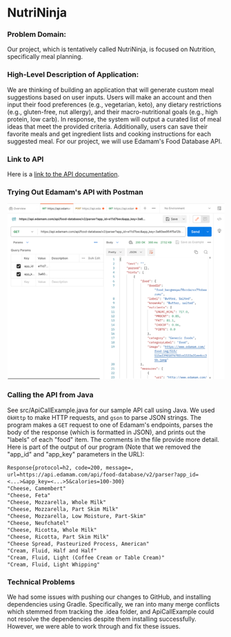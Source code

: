 # NutriNinja

### Problem Domain:
Our project, which is tentatively called NutriNinja, is focused on Nutrition, specifically meal planning.

### High-Level Description of Application:
We are thinking of building an application that will generate custom meal suggestions based on user inputs. 
Users will make an account and then input their food preferences (e.g., vegetarian, keto), any dietary restrictions 
(e.g., gluten-free, nut allergy), and their macro-nutritional goals (e.g., high protein, low carb). In response, 
the system will output a curated list of meal ideas that meet the provided criteria. Additionally,
users can save their favorite meals and get ingredient lists and cooking instructions for each suggested meal.
For our project, we will use Edamam's Food Database API.

### Link to API
Here is a [link to the API documentation](https://developer.edamam.com/food-database-api-docs).

### Trying Out Edamam's API with Postman
![API_in_postman](imgs/API_in_postman.png)

### Calling the API from Java
See src/ApiCallExample.java for our sample API call using Java. We used ```OkHttp``` to make HTTP requests, and
```gson``` to parse JSON strings. The program makes a ```GET``` request to one of Edamam's endpoints, parses the body of
the response (which is formatted in JSON), and prints out the "labels" of each "food" item. The comments in the file 
provide more detail. Here is part of the output of our program (Note that we removed the "app_id" and "app_key" 
parameters in the URL):

```
Response{protocol=h2, code=200, message=, url=https://api.edamam.com/api/food-database/v2/parser?app_id=<...>&app_key=<...>5&calories=100-300}
"Cheese, Camembert"
"Cheese, Feta"
"Cheese, Mozzarella, Whole Milk"
"Cheese, Mozzarella, Part Skim Milk"
"Cheese, Mozzarella, Low Moisture, Part-Skim"
"Cheese, Neufchatel"
"Cheese, Ricotta, Whole Milk"
"Cheese, Ricotta, Part Skim Milk"
"Cheese Spread, Pasteurized Process, American"
"Cream, Fluid, Half and Half"
"Cream, Fluid, Light (Coffee Cream or Table Cream)"
"Cream, Fluid, Light Whipping"
```

### Technical Problems
We had some issues with pushing our changes to GitHub, and installing dependencies using Gradle. Specifically, we ran
into many merge conflicts which stemmed from tracking the .idea folder, and ApiCallExample could not resolve the 
dependencies despite them installing successfully. However, we were able to work through and fix these issues.

